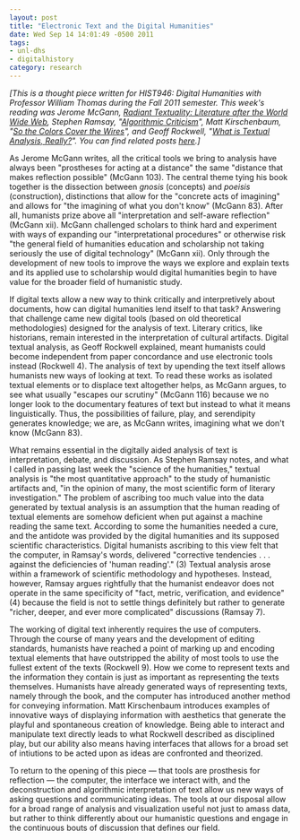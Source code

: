 ```yaml
---
layout: post
title: "Electronic Text and the Digital Humanities"
date: Wed Sep 14 14:01:49 -0500 2011
tags:
- unl-dhs
- digitalhistory
category: research
---
```


*[This is a thought piece written for HIST946: Digital Humanities with Professor William Thomas during the Fall 2011 semester. This week's reading was Jerome McGann, [Radiant Textuality: Literature after the World Wide Web](http://www.amazon.com/Radiant-Textuality-Literature-after-World/dp/0312293526), Stephen Ramsay, "[Algorithmic Criticism](http://www.digitalhumanities.org/companion/view?docId=blackwell/9781405148641/9781405148641.xml&chunk.id=ss1-6-7)", Matt Kirschenbaum, "[So the Colors Cover the Wires](http://www.digitalhumanities.org/companion/view?docId=blackwell/9781405103213/9781405103213.xml&doc.view=print&chunk.id=ss1-5-4&toc.depth=1&toc.id=0)", and Geoff Rockwell, "[What is Textual Analysis, Really?](http://www.geoffreyrockwell.com/publications.html)". You can find related posts [here](http://jasonheppler.org/the-digital-humanities-seminar.html).]*

As Jerome McGann writes, all the critical tools we bring to analysis have always been "prostheses for acting at a distance" the same "distance that makes reflection possible" (McGann 103). The central theme tying his book together is the dissection between *gnosis* (concepts) and *poeisis* (construction), distinctions that allow for the "concrete acts of imagining" and allows for "the imagining of what you don't know" (McGann 83). After all, humanists prize above all "interpretation and self-aware reflection" (McGann xii). McGann challenged scholars to think hard and experiment with ways of expanding our "interpretational procedures" or otherwise risk "the general field of humanities education and scholarship not taking seriously the use of digital technology" (McGann xii). Only through the development of new tools to improve the ways we explore and explain texts and its applied use to scholarship would digital humanities begin to have value for the broader field of humanistic study.

If digital texts allow a new way to think critically and interpretively about documents, how can digital humanities lend itself to that task? Answering that challenge came new digital tools (based on old theoretical methodologies) designed for the analysis of text. Literary critics, like historians, remain interested in the interpretation of cultural artifacts. Digital textual analysis, as Geoff Rockwell explained, meant humanists could become independent from paper concordance and use electronic tools instead (Rockwell 4). The analysis of text by upending the text itself allows humanists new ways of looking at text. To read these works as isolated textual elements or to displace text altogether helps, as McGann argues, to see what usually "escapes our scrutiny" (McGann 116) because we no longer look to the documentary features of text but instead to what it means linguistically. Thus, the possibilities of failure, play, and serendipity generates knowledge; we are, as McGann writes, imagining what we don't know (McGann 83).

What remains essential in the digitally aided analysis of text is interpretation, debate, and discussion. As Stephen Ramsay notes, and what I called in passing last week the "science of the humanities," textual analysis is "the most quantitative approach" to the study of humanistic artifacts and, "in the opinion of many, the most scientific form of literary investigation." The problem of ascribing too much value into the data generated by textual analysis is an assumption that the human reading of textual elements are somehow deficient when put against a machine reading the same text. According to some the humanities needed a cure, and the antidote was provided by the digital humanities and its supposed scientific characteristics. Digital humanists ascribing to this view felt that the computer, in Ramsay's words, delivered "corrective tendencies . . . against the deficiencies of 'human reading'." (3) Textual analysis arose within a framework of scientific methodology and hypotheses. Instead, however, Ramsay argues rightfully that the humanist endeavor does not operate in the same specificity of "fact, metric, verification, and evidence" (4) because the field is not to settle things definitely but rather to generate "richer, deeper, and ever more complicated" discussions (Ramsay 7).

The working of digital text inherently requires the use of computers. Through the course of many years and the development of editing standards, humanists have reached a point of marking up and encoding textual elements that have outstripped the ability of most tools to use the fullest extent of the texts (Rockwell 9). How we come to represent texts and the information they contain is just as important as representing the texts themselves. Humanists have already generated ways of representing texts, namely through the book, and the computer has introduced another method for conveying information. Matt Kirschenbaum introduces examples of innovative ways of displaying information with aesthetics that generate the playful and spontaneous creation of knowledge. Being able to interact and manipulate text directly leads to what Rockwell described as disciplined play, but our ability also means having interfaces that allows for a broad set of intiutions to be acted upon as ideas are confronted and theorized.

To return to the opening of this piece — that tools are prosthesis for reflection — the computer, the interface we interact with, and the deconstruction and algorithmic interpretation of text allow us new ways of asking questions and communicating ideas. The tools at our disposal allow for a broad range of analysis and visualization useful not just to amass data, but rather to think differently about our humanistic questions and engage in the continuous bouts of discussion that defines our field.
